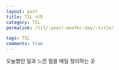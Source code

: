 ```yaml
---
layout: post
title: TIL 시작
category: TIL
permalink: /til/:year/:month/:day/:title/

tags: TIL
comments: true
---
```


오늘했던 일과 느낀 점을 매일 정리하는 곳
